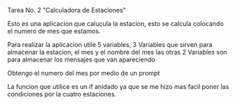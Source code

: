 Tarea No. 2 "Calculadora de Estaciones"

Esto es una aplicacion que calucula la estacion, esto se calcula
colocando el numero de mes que estamos.

Para realizar la aplicacion utile 5 variables,
3 Variables que sirven para almacenar la estacion, el mes y el nombre del mes
las otras 2 Variables son para almacenar los mensajes que van apareciendo

Obtengo el numero del mes por medio de un prompt

La funcion que utilice es un if anidado ya que se me hizo mas facil poner las condiciones
por la cuatro estaciones.